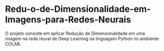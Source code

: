# Redu-o-de-Dimensionalidade-em-Imagens-para-Redes-Neurais
O projeto consiste em aplicar Redução de Dimensionalidade em uma imagem na rede reural de Deep Learning na linguagem Python no ambiente COLAB.
